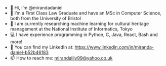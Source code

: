 - 👋 Hi, I’m @mirandadaniel
- 👀 I’m a First Class Law Graduate and have an MSc in Computer Science, both from the University of Bristol
- 🌱 I am currently researching machine learning for cultural heritage management at the National Institute of Informatics, Tokyo 
- 💻 I have experience programming in Python, C, Java, React, Bash and more!
- 🍏 You can find my LinkedIn at: https://www.linkedin.com/in/miranda-daniel-b52b46183 
- 📫 How to reach me: mirandalily99@yahoo.co.uk

<!---
mirandadaniel/mirandadaniel is a ✨ special ✨ repository because its `README.md` (this file) appears on your GitHub profile.
You can click the Preview link to take a look at your changes.
--->

